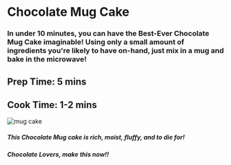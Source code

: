 # Chocolate Mug Cake
### In under 10 minutes, you can have the Best-Ever Chocolate Mug Cake imaginable! Using only a small amount of ingredients you're likely to have on-hand, just mix in a mug and bake in the microwave! 

## Prep Time: 5 mins
## Cook Time: 1-2 mins

![mug cake](https://images.indianexpress.com/2020/04/mug-cake-759.jpg)

##### This Chocolate Mug cake is rich, moist, fluffy, and to die for!
##### Chocolate Lovers, make this now!!